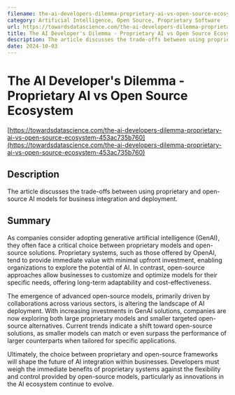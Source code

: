 ```yaml
---
filename: the-ai-developers-dilemma-proprietary-ai-vs-open-source-ecosystem
category: Artificial Intelligence, Open Source, Proprietary Software
url: https://towardsdatascience.com/the-ai-developers-dilemma-proprietary-ai-vs-open-source-ecosystem-453ac735b760
title: The AI Developer's Dilemma - Proprietary AI vs Open Source Ecosystem
description: The article discusses the trade-offs between using proprietary and open-source AI models for business integration and deployment.
date: 2024-10-03
---
```

# The AI Developer's Dilemma - Proprietary AI vs Open Source Ecosystem

[https://towardsdatascience.com/the-ai-developers-dilemma-proprietary-ai-vs-open-source-ecosystem-453ac735b760](https://towardsdatascience.com/the-ai-developers-dilemma-proprietary-ai-vs-open-source-ecosystem-453ac735b760)

## Description

The article discusses the trade-offs between using proprietary and open-source AI models for business integration and deployment.

## Summary

As companies consider adopting generative artificial intelligence (GenAI), they often face a critical choice between proprietary models and open-source solutions. Proprietary systems, such as those offered by OpenAI, tend to provide immediate value with minimal upfront investment, enabling organizations to explore the potential of AI. In contrast, open-source approaches allow businesses to customize and optimize models for their specific needs, offering long-term adaptability and cost-effectiveness.

The emergence of advanced open-source models, primarily driven by collaborations across various sectors, is altering the landscape of AI deployment. With increasing investments in GenAI solutions, companies are now exploring both large proprietary models and smaller targeted open-source alternatives. Current trends indicate a shift toward open-source solutions, as smaller models can match or even surpass the performance of larger counterparts when tailored for specific applications.

Ultimately, the choice between proprietary and open-source frameworks will shape the future of AI integration within businesses. Developers must weigh the immediate benefits of proprietary systems against the flexibility and control provided by open-source models, particularly as innovations in the AI ecosystem continue to evolve.
